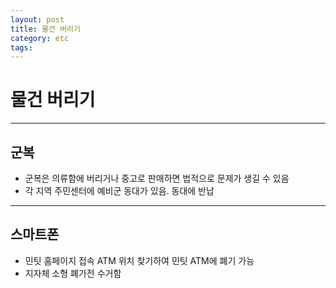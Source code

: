 ```yaml
---
layout: post
title: 물건 버리기
category: etc
tags:
---
```


# 물건 버리기

---

## 군복
* 군복은 의류함에 버리거나 중고로 판매하면 법적으로 문제가 생길 수 있음
* 각 지역 주민센터에 예비군 동대가 있음. 동대에 반납

---

## 스마트폰
* 민팃 홈페이지 접속 ATM 위치 찾기하여 민팃 ATM에 폐기 가능
* 지자체 소형 폐가전 수거함